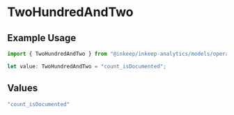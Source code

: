 # TwoHundredAndTwo

## Example Usage

```typescript
import { TwoHundredAndTwo } from "@inkeep/inkeep-analytics/models/operations";

let value: TwoHundredAndTwo = "count_isDocumented";
```

## Values

```typescript
"count_isDocumented"
```